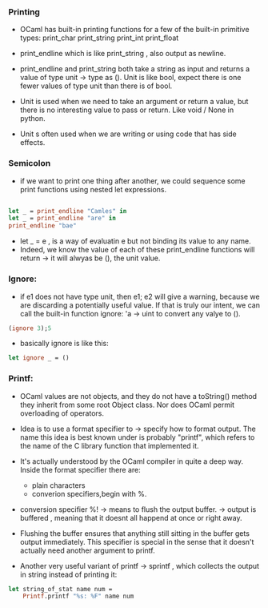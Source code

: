 ### Printing

- OCaml has built-in printing functions for a few of the built-in primitive types:
  print_char
  print_string
  print_int
  print_float
- print_endline which is like print_string , also output as newline.

- print_endline and print_string both take a string as input and returns a value of type unit -> type as (). Unit is like bool, expect there is one fewer values of type unit than there is of bool.

- Unit is used when we need to take an argument or return a value, but there is no interesting value to pass or return. Like void / None in python.
- Unit s often used when we are writing or using code that has side effects.

### Semicolon

- if we want to print one thing after another, we could sequence some print functions using nested let expressions.

```ocaml

let _ = print_endline "Camles" in
let _ = print_endline "are" in
print_endline "bae"
```

- let \_ = e , is a way of evaluatin e but not binding its value to any name.
- Indeed, we know the value of each of these print_endline functions will return -> it will alwyas be (), the unit value.

### Ignore:

- if e1 does not have type unit, then e1; e2 will give a warning, because we are discarding a potentially useful value. If that is truly our intent, we can call the built-in function ignore: 'a -> uint to convert any valye to ().

```ocaml
(ignore 3);5
```

- basically ignore is like this:

```ocaml
let ignore _ = ()
```

### Printf:

- OCaml values are not objects, and they do not have a toString() method they inherit from some root Object class. Nor does OCaml permit overloading of operators.

- Idea is to use a format specifier to -> specify how to format output. The name this idea is best known under is probably "printf", which refers to the name of the C library function that implemented it.

- It's actually understood by the OCaml compiler in quite a deep way. Inside the format specifier there are:

  - plain characters
  - converion specifiers,begin with %.

- conversion specifier %! -> means to flush the output buffer. -> output is buffered , meaning that it doesnt all happend at once or right away.
- Flushing the buffer ensures that anything still sitting in the buffer gets output immediately. This specifier is special in the sense that it doesn't actually need another argument to printf.

- Another very useful variant of printf -> sprintf , which collects the output in string instead of printing it:

```ocaml
let string_of_stat name num = 
    Printf.printf "%s: %F" name num 
```


